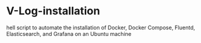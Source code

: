 # V-Log-installation
hell script to automate the installation of Docker, Docker Compose, Fluentd, Elasticsearch, and Grafana on an Ubuntu machine

